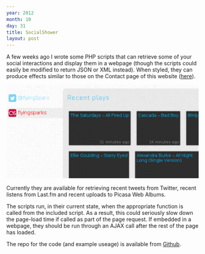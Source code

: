 ```yaml
---
year: 2012
month: 10
day: 31
title: SocialShower
layout: post
---
```


<p>
A few weeks ago I wrote some PHP scripts that can retrieve some of your social interactions and display them in a webpage (though the 
scripts could easily be modified to return JSON or XML instead). When styled, they can produce effects similar to those on the Contact
page of this website (<a href="#contact">here</a>).</p>

<img src="/media/blog/socialshower_image.png" alt="SocialShower" class="blog-image"/>

<p>Currently they are available for retrieving recent tweets from Twitter, recent listens from Last.fm and recent uploads to Picasa Web 
Albums.</p>

<p>The scripts run, in their current state, when the appropriate function is called from the included script. As a result, this could seriously slow down the page-load time if called as part of the page request.
If embedded in a webpage, they should be run through an AJAX call after the rest of the page has loaded.</p>

<p>The repo for the code (and example useage) is available from <a href="https://github.com/flyingsparx/SocialShower" target="_blank">Github</a>.</p>
